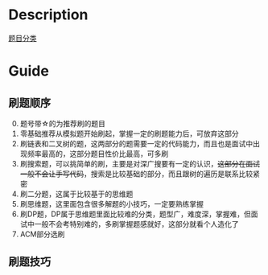 
# Description
[题目分类](./classification.md)

# Guide
## 刷题顺序
0. 题号带☆的为推荐刷的题目
1. 零基础推荐从模拟题开始刷起，掌握一定的刷题能力后，可放弃这部分
2. 刷链表和二叉树的题，这两部分的题需要一定的代码能力，而且也是面试中出现频率最高的，这部分题目性价比最高，可多刷
3. 刷搜索题，可以挑简单的刷，主要是对深广搜要有一定的认识，<del>这部分在面试一般不会让手写代码</del>，搜索是比较基础的部分，而且跟树的遍历是联系比较紧密
4. 刷二分题，这属于比较基于的思维题
5. 刷思维题，这里面包含很多解题的小技巧，一定要熟练掌握
6. 刷DP题，DP属于思维题里面比较难的分类，题型广，难度深，掌握难，但面试中一般不会考特别难的，多刷掌握题感就好，这部分就看个人造化了
7. ACM部分选刷

## 刷题技巧
